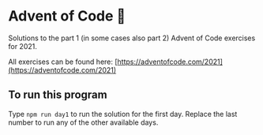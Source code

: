 # Advent of Code :christmas_tree:

Solutions to the part 1 (in some cases also part 2) Advent of Code exercises for 2021.

All exercises can be found here: [https://adventofcode.com/2021](https://adventofcode.com/2021)

## To run this program

Type ```npm run day1``` to run the solution for the first day. Replace the last number to run any of the other available days.